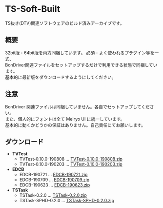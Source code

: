 # TS-Soft-Built
TS抜き(DTV)関連ソフトウェアのビルド済みアーカイブです。

## 概要
32bit版・64bit版を両方同梱しています。
必須・よく使われるプラグイン等を一式、  
BonDriver関連ファイルをセットアップするだけで利用できる状態で同梱しています。  
基本的に最新版をダウンロードするようにしてください。  

## 注意
BonDriver 関連ファイルは同梱していません。各自でセットアップしてください。  
また、個人的にフォントは全て Meiryo UI に統一しています。  
基本的に動くかどうかの保証はありません。自己責任にてお願いします。

## ダウンロード
 - **TVTest**
   - TVTest-0.10.0-190808 … [TVTest-0.10.0-190808.zip](https://github.com/tsukumijima/TS-Soft-Built/raw/master/TVTest-0.10.0-190808.zip)
   - TVTest-0.10.0-190203 … [TVTest-0.10.0-190203.zip](https://github.com/tsukumijima/TS-Soft-Built/raw/master/TVTest-0.10.0-190203.zip)
 - **EDCB**
   - EDCB-190721 … [EDCB-190721.zip](https://github.com/tsukumijima/TS-Soft-Built/raw/master/EDCB-190721.zip)
   - EDCB-190709 … [EDCB-190709.zip](https://github.com/tsukumijima/TS-Soft-Built/raw/master/EDCB-190709.zip)
   - EDCB-190623 … [EDCB-190623.zip](https://github.com/tsukumijima/TS-Soft-Built/raw/master/EDCB-190623.zip)
 - **TSTask**
   - TSTask-0.2.0 … [TSTask-0.2.0.zip](https://github.com/tsukumijima/TS-Soft-Built/raw/master/TSTask-0.2.0.zip)
   - TSTask-SPHD-0.2.0 … [TSTask-SPHD-0.2.0.zip](https://github.com/tsukumijima/TS-Soft-Built/raw/master/TSTask-SPHD-0.2.0.zip)
